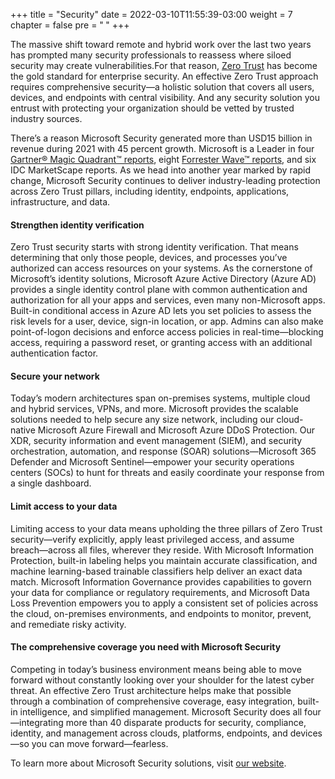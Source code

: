 +++
title = "Security"
date = 2022-03-10T11:55:39-03:00
weight = 7
chapter = false
pre = "<b> </b>"
+++

The massive shift toward remote and hybrid work over the last two years has prompted many security professionals to reassess where siloed security may create vulnerabilities.For that reason, [Zero Trust](https://www.microsoft.com/security/business/zero-trust) has become the gold standard for enterprise security. An effective Zero Trust approach requires comprehensive security—a holistic solution that covers all users, devices, and endpoints with central visibility. And any security solution you entrust with protecting your organization should be vetted by trusted industry sources.

There’s a reason Microsoft Security generated more than USD15 billion in revenue during 2021 with 45 percent growth. Microsoft is a Leader in four [Gartner® Magic Quadrant™ reports](https://www.microsoft.com/security/business/security-leaders-gartner-magic-quadrant), eight [Forrester Wave™ reports](https://www.microsoft.com/security/business/microsoft-security-forrester-wave-leader), and six IDC MarketScape reports. As we head into another year marked by rapid change, Microsoft Security continues to deliver industry-leading protection across Zero Trust pillars, including identity, endpoints, applications, infrastructure, and data. 

#### Strengthen identity verification

Zero Trust security starts with strong identity verification. That means determining that only those people, devices, and processes you’ve authorized can access resources on your systems. As the cornerstone of Microsoft’s identity solutions, Microsoft Azure Active Directory (Azure AD) provides a single identity control plane with common authentication and authorization for all your apps and services, even many non-Microsoft apps. Built-in conditional access in Azure AD lets you set policies to assess the risk levels for a user, device, sign-in location, or app. Admins can also make point-of-logon decisions and enforce access policies in real-time—blocking access, requiring a password reset, or granting access with an additional authentication factor.

#### Secure your network
Today’s modern architectures span on-premises systems, multiple cloud and hybrid services, VPNs, and more. Microsoft provides the scalable solutions needed to help secure any size network, including our cloud-native Microsoft Azure Firewall and Microsoft Azure DDoS Protection. Our XDR, security information and event management (SIEM), and security orchestration, automation, and response (SOAR) solutions—Microsoft 365 Defender and Microsoft Sentinel—empower your security operations centers (SOCs) to hunt for threats and easily coordinate your response from a single dashboard.

#### Limit access to your data
Limiting access to your data means upholding the three pillars of Zero Trust security—verify explicitly, apply least privileged access, and assume breach—across all files, wherever they reside. With Microsoft Information Protection, built-in labeling helps you maintain accurate classification, and machine learning-based trainable classifiers help deliver an exact data match. Microsoft Information Governance provides capabilities to govern your data for compliance or regulatory requirements, and Microsoft Data Loss Prevention empowers you to apply a consistent set of policies across the cloud, on-premises environments, and endpoints to monitor, prevent, and remediate risky activity.

#### The comprehensive coverage you need with Microsoft Security
Competing in today’s business environment means being able to move forward without constantly looking over your shoulder for the latest cyber threat. An effective Zero Trust architecture helps make that possible through a combination of comprehensive coverage, easy integration, built-in intelligence, and simplified management. Microsoft Security does all four—integrating more than 40 disparate products for security, compliance, identity, and management across clouds, platforms, endpoints, and devices—so you can move forward—fearless.

To learn more about Microsoft Security solutions, visit [our website](https://www.microsoft.com/security/business/solutions).